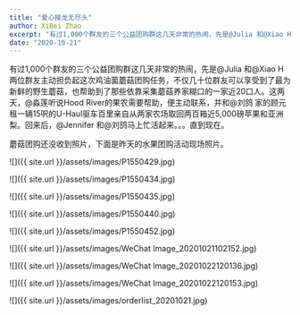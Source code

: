 ```yaml
---
title: "爱心接龙无尽头"
author: XiBei Zhao
excerpt: "有过1,000个群友的三个公益团购群这几天非常的热闹，先是@Julia 和@Xiao H两位群友主动担负起这次鸡油菌蘑菇团购任务，不仅几十位群友可以享受到了最为新鲜的野生蘑菇，也帮助到了那些依靠采集蘑菇养家糊口的一家近20口人。这两天，@淼莲听说Hood River的果农需要帮助，便主动联系，并和@刘鸽 家的顾元租一辆15呎的U-Haul驱车百里亲自从两家农场取回两百箱近5,000磅苹果和亚洲梨。"
date: "2020-10-21"
---
```


有过1,000个群友的三个公益团购群这几天非常的热闹，先是@Julia 和@Xiao H两位群友主动担负起这次鸡油菌蘑菇团购任务，不仅几十位群友可以享受到了最为新鲜的野生蘑菇，也帮助到了那些依靠采集蘑菇养家糊口的一家近20口人。这两天，@淼莲听说Hood River的果农需要帮助，便主动联系，并和@刘鸽 家的顾元租一辆15呎的U-Haul驱车百里亲自从两家农场取回两百箱近5,000磅苹果和亚洲梨。回来后，@Jennifer 和@刘鸽马上忙活起来。。。直到现在。

蘑菇团购还没收到照片，下面是昨天的水果团购活动现场照片。


![]({{ site.url }}/assets/images/P1550429.jpg)

![]({{ site.url }}/assets/images/P1550434.jpg)

![]({{ site.url }}/assets/images/P1550435.jpg)

![]({{ site.url }}/assets/images/P1550440.jpg)

![]({{ site.url }}/assets/images/P1550452.jpg)

![]({{ site.url }}/assets/images/WeChat Image_20201021102152.jpg)

![]({{ site.url }}/assets/images/WeChat Image_20201022120136.jpg)

![]({{ site.url }}/assets/images/WeChat Image_20201022120153.jpg)

![]({{ site.url }}/assets/images/orderlist_20201021.jpg)
